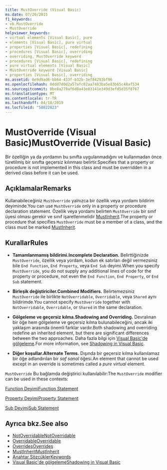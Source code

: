```yaml
---
title: MustOverride (Visual Basic)
ms.date: 07/20/2015
f1_keywords:
- vb.MustOverride
- MustOverride
helpviewer_keywords:
- virtual elements [Visual Basic], pure
- elements [Visual Basic], pure virtual
- properties [Visual Basic], redefining
- procedures [Visual Basic], overriding
- overriding, MustOverride keyword
- procedures [Visual Basic], redefining
- pure virtual elements [Visual Basic]
- MustOverride keyword [Visual Basic]
- properties [Visual Basic], overriding
ms.assetid: 6e9d9ad6-bb64-433f-b32b-3ef84293bf96
ms.openlocfilehash: 0ddd7d0d2a57afc02aa7483ba5e83b65c48af534
ms.sourcegitcommit: 0be8a279af6d8a43e03141e349d3efd5d35f8767
ms.translationtype: MT
ms.contentlocale: tr-TR
ms.lasthandoff: 04/18/2019
ms.locfileid: "58822823"
---
```

# <a name="mustoverride-visual-basic"></a><span data-ttu-id="e6511-102">MustOverride (Visual Basic)</span><span class="sxs-lookup"><span data-stu-id="e6511-102">MustOverride (Visual Basic)</span></span>
<span data-ttu-id="e6511-103">Bir özelliğin ya da yordamın bu sınıfta uygulanmadığını ve kullanmadan önce türetilmiş bir sınıfta geçersiz kılınması belirtir.</span><span class="sxs-lookup"><span data-stu-id="e6511-103">Specifies that a property or procedure is not implemented in this class and must be overridden in a derived class before it can be used.</span></span>  
  
## <a name="remarks"></a><span data-ttu-id="e6511-104">Açıklamalar</span><span class="sxs-lookup"><span data-stu-id="e6511-104">Remarks</span></span>  
 <span data-ttu-id="e6511-105">Kullanabileceğiniz `MustOverride` yalnızca bir özellik veya yordamı bildirim deyiminde.</span><span class="sxs-lookup"><span data-stu-id="e6511-105">You can use `MustOverride` only in a property or procedure declaration statement.</span></span> <span data-ttu-id="e6511-106">Özellik veya yordamı belirten `MustOverride` bir sınıf üyesi olması gerekir ve sınıf işaretlenmelidir [MustInherit](../../../visual-basic/language-reference/modifiers/mustinherit.md).</span><span class="sxs-lookup"><span data-stu-id="e6511-106">The property or procedure that specifies `MustOverride` must be a member of a class, and the class must be marked [MustInherit](../../../visual-basic/language-reference/modifiers/mustinherit.md).</span></span>  
  
## <a name="rules"></a><span data-ttu-id="e6511-107">Kurallar</span><span class="sxs-lookup"><span data-stu-id="e6511-107">Rules</span></span>  
  
-   <span data-ttu-id="e6511-108">**Tamamlanmamış bildirimi.**</span><span class="sxs-lookup"><span data-stu-id="e6511-108">**Incomplete Declaration.**</span></span> <span data-ttu-id="e6511-109">Belirttiğinizde `MustOverride`, özellik veya yordam, kodun ek satırları değil vermezsiniz bile `End Function`, `End Property`, veya `End Sub` deyimi.</span><span class="sxs-lookup"><span data-stu-id="e6511-109">When you specify `MustOverride`, you do not supply any additional lines of code for the property or procedure, not even the `End Function`, `End Property`, or `End Sub` statement.</span></span>  
  
-   <span data-ttu-id="e6511-110">**Birleşik değiştiriciler.**</span><span class="sxs-lookup"><span data-stu-id="e6511-110">**Combined Modifiers.**</span></span> <span data-ttu-id="e6511-111">Belirtemezsiniz `MustOverride` ile birlikte `NotOverridable`, `Overridable`, veya `Shared` aynı bildirimde.</span><span class="sxs-lookup"><span data-stu-id="e6511-111">You cannot specify `MustOverride` together with `NotOverridable`, `Overridable`, or `Shared` in the same declaration.</span></span>  
  
-   <span data-ttu-id="e6511-112">**Gölgeleme ve geçersiz kılma.**</span><span class="sxs-lookup"><span data-stu-id="e6511-112">**Shadowing and Overriding.**</span></span> <span data-ttu-id="e6511-113">Devralınan bir öğe hem gölgeleme ve geçersiz kılma bulunabileceğini, ancak iki yaklaşım arasında önemli farklar vardır.</span><span class="sxs-lookup"><span data-stu-id="e6511-113">Both shadowing and overriding redefine an inherited element, but there are significant differences between the two approaches.</span></span> <span data-ttu-id="e6511-114">Daha fazla bilgi için [Visual Basic'de gölgeleme](../../../visual-basic/programming-guide/language-features/declared-elements/shadowing.md).</span><span class="sxs-lookup"><span data-stu-id="e6511-114">For more information, see [Shadowing in Visual Basic](../../../visual-basic/programming-guide/language-features/declared-elements/shadowing.md).</span></span>  
  
-   <span data-ttu-id="e6511-115">**Diğer koşullar.**</span><span class="sxs-lookup"><span data-stu-id="e6511-115">**Alternate Terms.**</span></span> <span data-ttu-id="e6511-116">Dışında bir geçersiz kılma kullanılamaz bir öğe adlandırılan bir *saf sanal* öğesi.</span><span class="sxs-lookup"><span data-stu-id="e6511-116">An element that cannot be used except in an override is sometimes called a *pure virtual* element.</span></span>  
  
 <span data-ttu-id="e6511-117">`MustOverride` Bu bağlamda değiştirici kullanılabilir:</span><span class="sxs-lookup"><span data-stu-id="e6511-117">The `MustOverride` modifier can be used in these contexts:</span></span>  
  
 [<span data-ttu-id="e6511-118">Function Deyimi</span><span class="sxs-lookup"><span data-stu-id="e6511-118">Function Statement</span></span>](../../../visual-basic/language-reference/statements/function-statement.md)  
  
 [<span data-ttu-id="e6511-119">Property Deyimi</span><span class="sxs-lookup"><span data-stu-id="e6511-119">Property Statement</span></span>](../../../visual-basic/language-reference/statements/property-statement.md)  
  
 [<span data-ttu-id="e6511-120">Sub Deyimi</span><span class="sxs-lookup"><span data-stu-id="e6511-120">Sub Statement</span></span>](../../../visual-basic/language-reference/statements/sub-statement.md)  
  
## <a name="see-also"></a><span data-ttu-id="e6511-121">Ayrıca bkz.</span><span class="sxs-lookup"><span data-stu-id="e6511-121">See also</span></span>

- [<span data-ttu-id="e6511-122">NotOverridable</span><span class="sxs-lookup"><span data-stu-id="e6511-122">NotOverridable</span></span>](../../../visual-basic/language-reference/modifiers/notoverridable.md)
- [<span data-ttu-id="e6511-123">Overridable</span><span class="sxs-lookup"><span data-stu-id="e6511-123">Overridable</span></span>](../../../visual-basic/language-reference/modifiers/overridable.md)
- [<span data-ttu-id="e6511-124">Overrides</span><span class="sxs-lookup"><span data-stu-id="e6511-124">Overrides</span></span>](../../../visual-basic/language-reference/modifiers/overrides.md)
- [<span data-ttu-id="e6511-125">MustInherit</span><span class="sxs-lookup"><span data-stu-id="e6511-125">MustInherit</span></span>](../../../visual-basic/language-reference/modifiers/mustinherit.md)
- [<span data-ttu-id="e6511-126">Anahtar Sözcükler</span><span class="sxs-lookup"><span data-stu-id="e6511-126">Keywords</span></span>](../../../visual-basic/language-reference/keywords/index.md)
- [<span data-ttu-id="e6511-127">Visual Basic'de gölgeleme</span><span class="sxs-lookup"><span data-stu-id="e6511-127">Shadowing in Visual Basic</span></span>](../../../visual-basic/programming-guide/language-features/declared-elements/shadowing.md)
